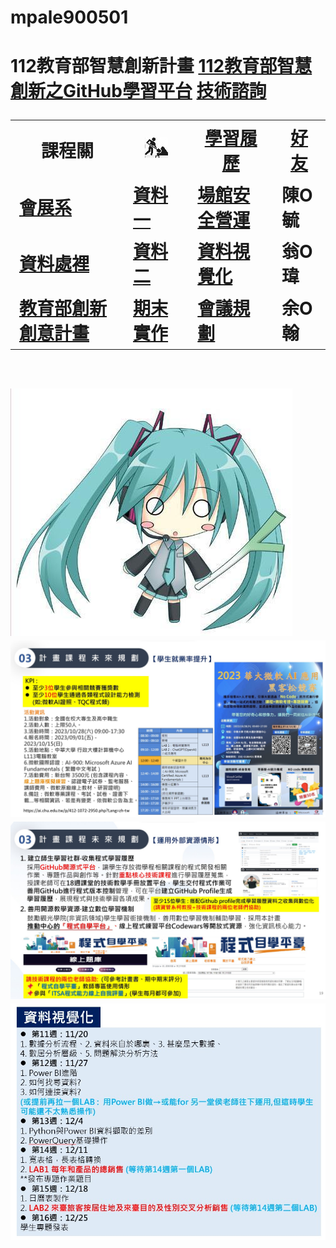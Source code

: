 # mpale900501
# 112教育部智慧創新計畫 <a href="http://140.126.146.12:9090/GitHub2023/">112教育部智慧創新之GitHub學習平台</a>&nbsp;<a href="https://chat.openai.com/auth/login">技術諮詢</a> <table>   <tr>     <th>課程關</th>     <th><img src="working.jpeg"></th>     <th><a href="">學習履歷</a></th>     <th><a href="https://chat.openai.com/">好友</a></th>   </tr>   <tr>     <td><a href="https://hm.chu.edu.tw/index.php?Lang=zh-tw">會展系</a></td>     <td><a href="https://www.youtube.com/watch?v=dK9rBfbUETw">資料一</a></td>     <td><a href="">場館安全營運</a></td>     <td>陳O毓</td>   </tr>   <tr>     <td><a href="https://lm.chu.edu.tw/index.php?Lang=zh-tw">資料處裡</a></td>     <td><a href="https://lm.chu.edu.tw/p/412-1040-117.php?Lang=zh-tw">資料二</a></td>     <td><a href="">資料視覺化</a></td>     <td>翁O瑋</td>   </tr>      <tr>     <td><a href="https://mice.chu.edu.tw/index.php?Lang=zh-tw">教育部創新創意計畫</a></td>     <td><a href="https://mice.chu.edu.tw/p/412-1041-112.php?Lang=zh-tw">期末實作</a></td>     <td><a href="">會議規劃</a></td>     <td>余O翰</td>   </tr>   </table><br><img src="1.jpg"> <img src="II_1.jpg"></img> <img src="II_2.jpg"></img> <img src="II_3.jpg" style="display:block; margin:auto;" ></img> 
